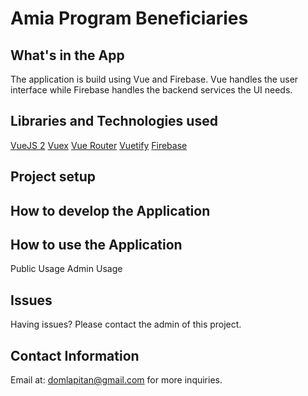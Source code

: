 # Amia Program Beneficiaries

## What's in the App

The application is build using Vue and Firebase.
Vue handles the user interface while Firebase handles the backend services the UI needs.

## Libraries and Technologies used

[VueJS 2](https://vuejs.org/)
[Vuex](https://vuex.vuejs.org/)
[Vue Router](https://router.vuejs.org/)
[Vuetify](https://vuetifyjs.com/en/)
[Firebase](https://firebase.google.com/)

## Project setup

## How to develop the Application

## How to use the Application

Public Usage
Admin Usage

## Issues

Having issues? Please contact the admin of this project.

## Contact Information

Email at: domlapitan@gmail.com for more inquiries.

